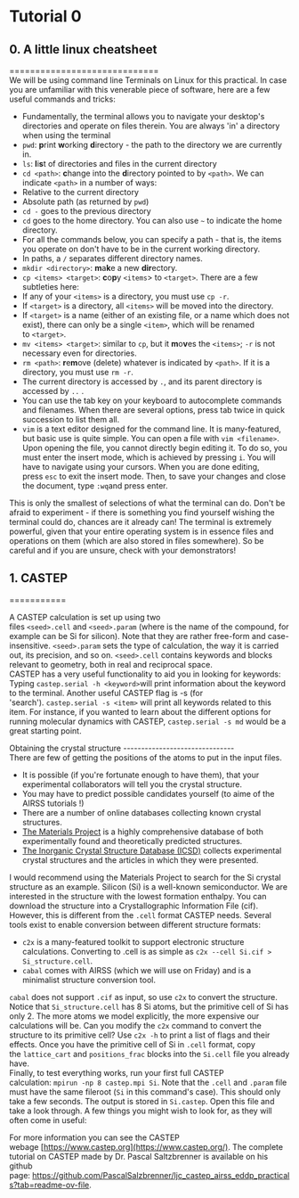 # Tutorial 0 

## 0\. A little linux cheatsheet
=============================\
We will be using command line Terminals on Linux for this practical. In case you are unfamiliar with this venerable piece of software, here are a few useful commands and tricks:

-   Fundamentally, the terminal allows you to navigate your desktop's directories and operate on files therein. You are always 'in' a directory when using the terminal
-   `pwd`: **p**rint **w**orking **d**irectory - the path to the directory we are currently in.
-   `ls`: **l**i**s**t of directories and files in the current directory
-   `cd <path>`: **c**hange into the **d**irectory pointed to by `<path>`. We can indicate `<path>` in a number of ways:
-   Relative to the current directory
-   Absolute path (as returned by `pwd`)
-   `cd -` goes to the previous directory
-   `cd` goes to the home directory. You can also use `~` to indicate the home directory.
-   For all the commands below, you can specify a path - that is, the items you operate on don't have to be in the current working directory.
-   In paths, a `/` separates different directory names.
-   `mkdir <directory>`: **m**a**k**e a new **dir**ectory.
-   `cp <items> <target>`: **c**o**p**y `<items`> to `<target>`. There are a few subtleties here:
-   If any of your `<items>` is a directory, you must use `cp -r`.
-   If `<target>` is a directory, all `<items>` will be moved into the directory.
-   If `<target>` is a name (either of an existing file, or a name which does not exist), there can only be a single `<item>`, which will be renamed to `<target>`.
-   `mv <items> <target>`: similar to `cp`, but it **m**o**v**es the `<items>`; `-r` is not necessary even for directories.
-   `rm <path>`: **r**e**m**ove (delete) whatever is indicated by `<path>`. If it is a directory, you must use `rm -r`.
-   The current directory is accessed by `.`, and its parent directory is accessed by `..` .
-   You can use the tab key on your keyboard to autocomplete commands and filenames. When there are several options, press tab twice in quick succession to list them all.
-   `vim` is a text editor designed for the command line. It is many-featured, but basic use is quite simple. You can open a file with `vim <filename>`. Upon opening the file, you cannot directly begin editing it. To do so, you must enter the insert mode, which is achieved by pressing `i`. You will have to navigate using your cursors. When you are done editing, press `esc` to exit the insert mode. Then, to save your changes and close the document, type `:wq`and press enter.

This is only the smallest of selections of what the terminal can do. Don't be afraid to experiment - if there is something you find yourself wishing the terminal could do, chances are it already can! The terminal is extremely powerful, given that your entire operating system is in essence files and operations on them (which are also stored in files somewhere). So be careful and if you are unsure, check with your demonstrators!

## 1\. CASTEP 
===========

A CASTEP calculation is set up using two files `<seed>.cell` and `<seed>.param` (where <seed> is the name of the compound, for example <seed> can be Si for silicon). Note that they are rather free-form and case-insensitive. `<seed>.param` sets the type of calculation, the way it is carried out, its precision, and so on. `<seed>.cell` contains keywords and blocks relevant to geometry, both in real and reciprocal space.\
CASTEP has a very useful functionality to aid you in looking for keywords: Typing `castep.serial -h <keyword>`will print information about the keyword to the terminal. Another useful CASTEP flag is -s (for 'search'). `castep.serial -s <item>` will print all keywords related to this item. For instance, if you wanted to learn about the different options for running molecular dynamics with CASTEP, `castep.serial -s md` would be a great starting point.

Obtaining the crystal structure
-------------------------------\
There are few of getting the positions of the atoms to put in the input files.

-   It is possible (if you're fortunate enough to have them), that your experimental collaborators will tell you the crystal structure.
-   You may have to predict possible candidates yourself (to aime of the AIRSS tutorials !)
-   There are a number of online databases collecting known crystal structures.
-   [The Materials Project](https://www.google.com/url?q=https://next-gen.materialsproject.org/&sa=D&source=editors&ust=1747677492442819&usg=AOvVaw07cNIND5ieweyWTPyLFdnk) is a highly comprehensive database of both experimentally found and theoretically predicted structures.
-   [The Inorganic Crystal Structure Database (ICSD)](https://www.google.com/url?q=https://www.psds.ac.uk/icsd&sa=D&source=editors&ust=1747677492443083&usg=AOvVaw2-gwhDU8byDw7-_AHl63X0) collects experimental crystal structures and the articles in which they were presented.

I would recommend using the Materials Project to search for the Si crystal structure as an example. Silicon (Si) is a well-known semiconductor. We are interested in the structure with the lowest formation enthalpy. You can download the structure into a Crystallographic Information File (cif). However, this is different from the `.cell` format CASTEP needs. Several tools exist to enable conversion between different structure formats:

-   `c2x` is a many-featured toolkit to support electronic structure calculations. Converting to .cell is as simple as `c2x --cell Si.cif > Si_structure.cell`.
-   `cabal` comes with AIRSS (which we will use on Friday) and is a minimalist structure conversion tool.

`cabal` does not support `.cif` as input, so use `c2x` to convert the structure. Notice that `Si_structure.cell` has 8 Si atoms, but the primitive cell of Si has only 2. The more atoms we model explicitly, the more expensive our calculations will be. Can you modify the `c2x` command to convert the structure to its primitive cell? Use `c2x -h` to print a list of flags and their effects. Once you have the primitive cell of Si in `.cell` format, copy the `lattice_cart` and `positions_frac` blocks into the `Si.cell` file you already have.\
Finally, to test everything works, run your first full CASTEP calculation: `mpirun -np 8 castep.mpi Si`. Note that the `.cell` and `.param` file must have the same fileroot (`Si` in this command's case). This should only take a few seconds. The output is stored in `Si.castep`. Open this file and take a look through. A few things you might wish to look for, as they will often come in useful:

For more information you can see the CASTEP webage [https://www.castep.org](https://www.castep.org/). The complete tutorial on CASTEP made by Dr. Pascal Saltzbrenner is available on his github page: <https://github.com/PascalSalzbrenner/ljc_castep_airss_eddp_practicals?tab=readme-ov-file>.